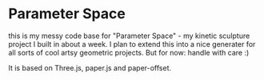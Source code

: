 # Parameter Space
this is my messy code base for "Parameter Space" - my kinetic sculpture project I built in about a week. I plan to extend this into a nice generater for all sorts of cool artsy geometric projects. But for now: handle with care :)

It is based on Three.js, paper.js and paper-offset. 
